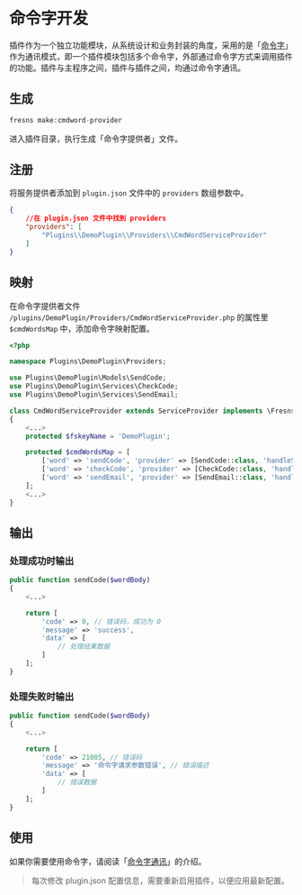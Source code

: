 # 命令字开发

插件作为一个独立功能模块，从系统设计和业务封装的角度，采用的是「[命令字](https://pm.fresns.org/zh-Hans/command-word/)」作为通讯模式，即一个插件模块包括多个命令字，外部通过命令字方式来调用插件的功能。插件与主程序之间，插件与插件之间，均通过命令字通讯。

## 生成

```php
fresns make:cmdword-provider
```

进入插件目录，执行生成「命令字提供者」文件。

## 注册

将服务提供者添加到 `plugin.json` 文件中的 `providers` 数组参数中。

```json
{
    //在 plugin.json 文件中找到 providers
    "providers": [
        "Plugins\\DemoPlugin\\Providers\\CmdWordServiceProvider"
    ]
}
```

## 映射

在命令字提供者文件 `/plugins/DemoPlugin/Providers/CmdWordServiceProvider.php` 的属性里 `$cmdWordsMap` 中，添加命令字映射配置。

```php
<?php

namespace Plugins\DemoPlugin\Providers;

use Plugins\DemoPlugin\Models\SendCode;
use Plugins\DemoPlugin\Services\CheckCode;
use Plugins\DemoPlugin\Services\SendEmail;

class CmdWordServiceProvider extends ServiceProvider implements \Fresns\CmdWordManager\Contracts\CmdWordProviderContract
{
    <...>
    protected $fskeyName = 'DemoPlugin';

    protected $cmdWordsMap = [
        ['word' => 'sendCode', 'provider' => [SendCode::class, 'handleSendCode']],
        ['word' => 'checkCode', 'provider' => [CheckCode::class, 'handleCheckCode']],
        ['word' => 'sendEmail', 'provider' => [SendEmail::class, 'handleSendEmail']],
    ];
    <...>
}
```

## 输出

### 处理成功时输出

```php
public function sendCode($wordBody)
{
    <...>

    return [
        'code' => 0, // 错误码，成功为 0
        'message' => 'success',
        'data' => [
            // 处理结果数据
        ]
    ];
}
```

### 处理失败时输出

```php
public function sendCode($wordBody)
{
    <...>

    return [
        'code' => 21005, // 错误码
        'message' => '命令字请求参数错误', // 错误描述
        'data' => [
            // 错误数据
        ]
    ];
}
```

## 使用

如果你需要使用命令字，请阅读「[命令字通讯](command-word.md)」的介绍。

> 每次修改 plugin.json 配置信息，需要重新启用插件，以便应用最新配置。